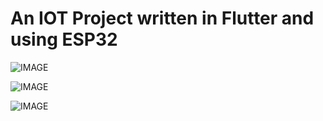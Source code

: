 # An IOT Project written in Flutter and using ESP32

![IMAGE](https://github.com/ephraaaaa/redtide-thesis/blob/main/1.jpg)


![IMAGE](https://github.com/ephraaaaa/redtide-thesis/blob/main/2.jpg)


![IMAGE](https://github.com/ephraaaaa/redtide-thesis/blob/main/3.jpg)


 
